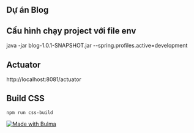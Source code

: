 ## Dự án Blog

## Cấu hình chạy project với file env
java -jar blog-1.0.1-SNAPSHOT.jar --spring.profiles.active=development

## Actuator

http://localhost:8081/actuator

## Build CSS
```
npm run css-build
```

[![Made with Bulma](https://bulma.io/images/made-with-bulma.png)](https://bulma.io?utm_source=badge)